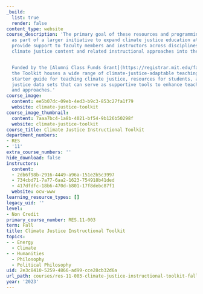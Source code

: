 ```yaml
---
_build:
  list: true
  render: false
content_type: website
course_description: 'The primary goal of these resources and programming, created
  as part of a larger initiative to expand climate justice education at MIT, is to
  provide support to faculty members and instructors across disciplines in integrating
  climate justice content and related instructional approaches into their courses.


  Funded by the [Alumni Class Funds Grant](https://registrar.mit.edu/faculty-curriculum-support/education-initiatives-funding/alumni-class-funds),
  the Toolkit houses a wide range of climate-justice-adaptable teaching modules, a
  starter guide for teaching climate justice, resources for students, and climate
  justice data sets that can serve as supportive tools to enhance teaching content
  and approaches.'
course_image:
  content: ee5b07dc-09eb-4ed3-b9c3-853c27fa1f79
  website: climate-justice-toolkit
course_image_thumbnail:
  content: 7aaa7bc4-1a8b-4021-bf54-9b126b50298f
  website: climate-justice-toolkit
course_title: Climate Justice Instructional Toolkit
department_numbers:
- RES
- '11'
extra_course_numbers: ''
hide_download: false
instructors:
  content:
  - 2db6f98b-2916-4449-a96a-151e2b5c3997
  - 734cbd71-7a77-6aa2-1623-754918b41ded
  - 417dfdfc-18b6-470d-b801-17f8debc87f1
  website: ocw-www
learning_resource_types: []
legacy_uid: ''
level:
- Non Credit
primary_course_number: RES.11-003
term: Fall
title: Climate Justice Instructional Toolkit
topics:
- - Energy
  - Climate
- - Humanities
  - Philosophy
  - Political Philosophy
uid: 2e3c8410-5259-4866-ad99-cce28cb32d6a
url_path: courses/res-11-003-climate-justice-instructional-toolkit-fall-2023
year: '2023'
---
```

